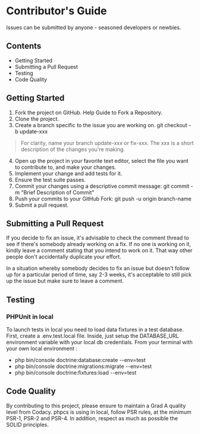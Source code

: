 # Contributor's Guide

Issues can be submitted by anyone - seasoned developers or newbies.

## Contents

* Getting Started
* Submitting a Pull Request
* Testing
* Code Quality

## Getting Started

1. Fork the project on GitHub. Help Guide to Fork a Repository.
2. Clone the project.
3. Create a branch specific to the issue you are working on. git checkout -b update-xxx

> For clarity, name your branch update-xxx or fix-xxx. The xxx is a short description of the changes you're making.

4. Open up the project in your favorite text editor, select the file you want to contribute to, and make your changes.
5. Implement your change and add tests for it.
6. Ensure the test suite passes.
7. Commit your changes using a descriptive commit message: git commit -m "Brief Description of Commit"
8. Push your commits to your GitHub Fork: git push -u origin branch-name
9. Submit a pull request.

## Submitting a Pull Request

If you decide to fix an issue, it's advisable to check the comment thread to see if there's somebody already working on a fix. If no one is working on it, kindly leave a comment stating that you intend to work on it. That way other people don't accidentally duplicate your effort.

In a situation whereby somebody decides to fix an issue but doesn't follow up for a particular period of time, say 2-3 weeks, it's acceptable to still pick up the issue but make sure to leave a comment.

## Testing

### PHPUnit in local

To launch tests in local you need to load data fixtures in a test database. First, create a .env.test.local file. Inside, just setup the DATABASE_URL environment variable with your local db credentials. From your terminal with your own local environment :

* php bin/console doctrine:database:create --env=test
* php bin/console doctrine:migrations:migrate --env=test
* php bin/console doctrine:fixtures:load --env=test

## Code Quality

By contributing to this project, please ensure to maintain a Grad A quality level from Codacy. phpcs is using in local, follow PSR rules, at the minimum PSR-1, PSR-2 and PSR-4. In addition, respect as much as possible the SOLID principles.
